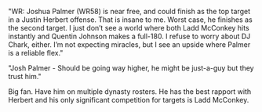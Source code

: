 "WR: Joshua Palmer (WR58) is near free, and could finish as the top target in a Justin Herbert offense. That is insane to me. Worst case, he finishes as the second target. I just don’t see a world where both Ladd McConkey hits instantly and Quentin Johnson makes a full-180. I refuse to worry about DJ Chark, either. I’m not expecting miracles, but I see an upside where Palmer is a reliable flex."

"Josh Palmer - Should be going way higher, he might be just-a-guy but they trust him."

Big fan. Have him on multiple dynasty rosters. He has the best rapport with Herbert and his only significant competition for targets is Ladd McConkey.
